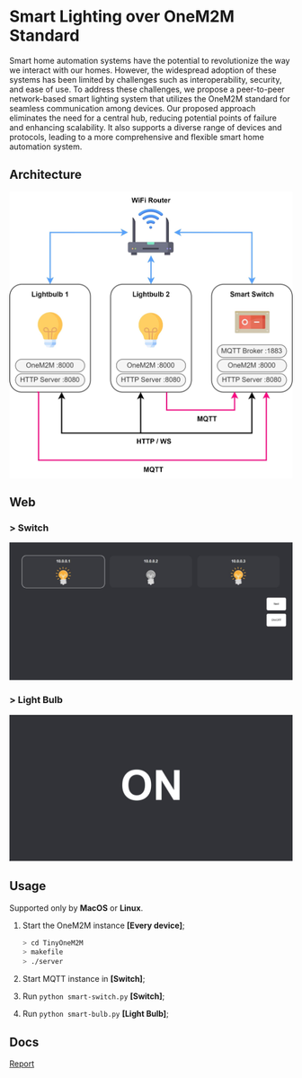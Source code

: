 # Smart Lighting over OneM2M Standard

Smart home automation systems have the potential to revolutionize the way we interact with our homes. However, the widespread adoption of these systems has been limited by challenges such as interoperability, security, and ease of use. To address these challenges, we propose a peer-to-peer network-based smart lighting system that utilizes the OneM2M standard for seamless communication among devices. Our proposed approach eliminates the need for a central hub, reducing potential points of failure and enhancing scalability. It also supports a diverse range of devices and protocols, leading to a more comprehensive and flexible smart home automation system.

## Architecture
<img src="/docs/imgs/arch.jpg" style="max-height:50vh;margin-left: auto;margin-right: auto;display: block;"/>

## Web
### > Switch
![Switch](/docs/imgs/switch.jpg)
### > Light Bulb
![Light Bulb](/docs/imgs/bulb.jpg)

## Usage
Supported only by **MacOS** or **Linux**.

1. Start the OneM2M instance **[Every device]**;
   ```bash
   > cd TinyOneM2M
   > makefile
   > ./server
   ```

3. Start MQTT instance in **[Switch]**;
4. Run ```python smart-switch.py``` **[Switch]**;
5. Run ```python smart-bulb.py``` **[Light Bulb]**;

## Docs
[Report](/docs/report.pdf)
